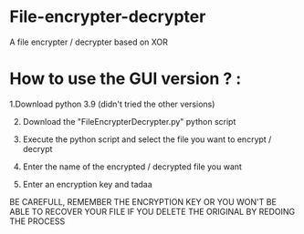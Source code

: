 # File-encrypter-decrypter
A file encrypter / decrypter based on XOR


# How to use the GUI version ? : 


1.Download python 3.9 (didn't tried the other versions)

2. Download the "FileEncrypterDecrypter.py" python script

4. Execute the python script and select the file you want to encrypt / decrypt

6. Enter the name of the encrypted / decrypted file you want

8. Enter an encryption key and tadaa

BE CAREFULL, REMEMBER THE ENCRYPTION KEY OR YOU WON'T BE ABLE TO RECOVER YOUR FILE IF YOU DELETE THE ORIGINAL BY REDOING THE PROCESS
